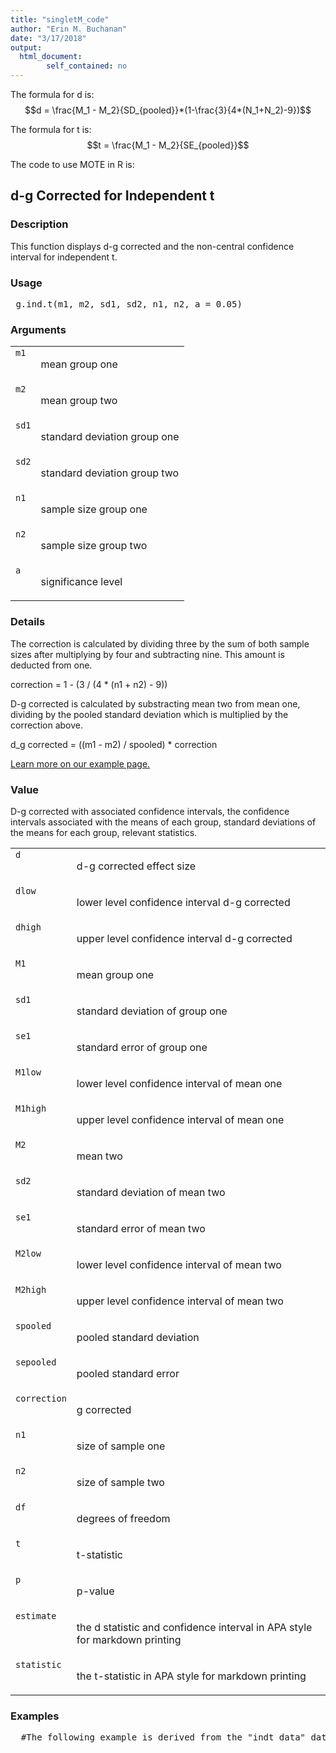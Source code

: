 ```yaml
---
title: "singletM_code"
author: "Erin M. Buchanan"
date: "3/17/2018"
output: 
  html_document:
        self_contained: no
---
```

 
The formula for d is: $$d = \frac{M_1 - M_2}{SD_{pooled}}*(1-\frac{3}{4*(N_1+N_2)-9})$$
 
The formula for t is: $$t = \frac{M_1 - M_2}{SE_{pooled}}$$
 
The code to use MOTE in R is: 
 

 
<h2>d-g Corrected for Independent t</h2>  <h3>Description</h3>  <p>This function displays d-g corrected and the non-central confidence interval for independent t. </p>   <h3>Usage</h3>  <pre> g.ind.t(m1, m2, sd1, sd2, n1, n2, a = 0.05) </pre>   <h3>Arguments</h3>  <table summary="R argblock"> <tr valign="top"><td><code>m1</code></td> <td> <p>mean group one</p> </td></tr> <tr valign="top"><td><code>m2</code></td> <td> <p>mean group two</p> </td></tr> <tr valign="top"><td><code>sd1</code></td> <td> <p>standard deviation group one</p> </td></tr> <tr valign="top"><td><code>sd2</code></td> <td> <p>standard deviation group two</p> </td></tr> <tr valign="top"><td><code>n1</code></td> <td> <p>sample size group one</p> </td></tr> <tr valign="top"><td><code>n2</code></td> <td> <p>sample size group two</p> </td></tr> <tr valign="top"><td><code>a</code></td> <td> <p>significance level</p> </td></tr> </table>   <h3>Details</h3>  <p>The correction is calculated by dividing three by the sum of both sample sizes after multiplying by four and subtracting nine. This amount is deducted from one. </p> <p>correction = 1 - (3 / (4 * (n1 + n2) - 9)) </p> <p>D-g corrected is calculated by substracting mean two from mean one, dividing by the pooled standard deviation which is multiplied by the correction above. </p> <p>d_g corrected = ((m1 - m2) / spooled) * correction </p> <p><a href="https://www.aggieerin.com/shiny-server/tests/indtg.html">Learn more on our example page.</a> </p>   <h3>Value</h3>  <p>D-g corrected with associated confidence intervals, the confidence intervals associated with the means of each group, standard deviations of the means for each group, relevant statistics. </p> <table summary="R valueblock"> <tr valign="top"><td><code>d</code></td> <td> <p>d-g corrected effect size</p> </td></tr> <tr valign="top"><td><code>dlow</code></td> <td> <p>lower level confidence interval d-g corrected</p> </td></tr> <tr valign="top"><td><code>dhigh</code></td> <td> <p>upper level confidence interval d-g corrected</p> </td></tr> <tr valign="top"><td><code>M1</code></td> <td> <p>mean group one</p> </td></tr> <tr valign="top"><td><code>sd1</code></td> <td> <p>standard deviation of group one</p> </td></tr> <tr valign="top"><td><code>se1</code></td> <td> <p>standard error of group one</p> </td></tr> <tr valign="top"><td><code>M1low</code></td> <td> <p>lower level confidence interval of mean one</p> </td></tr> <tr valign="top"><td><code>M1high</code></td> <td> <p>upper level confidence interval of mean one</p> </td></tr> <tr valign="top"><td><code>M2</code></td> <td> <p>mean two</p> </td></tr> <tr valign="top"><td><code>sd2</code></td> <td> <p>standard deviation of mean two</p> </td></tr> <tr valign="top"><td><code>se1</code></td> <td> <p>standard error of mean two</p> </td></tr> <tr valign="top"><td><code>M2low</code></td> <td> <p>lower level confidence interval of mean two</p> </td></tr> <tr valign="top"><td><code>M2high</code></td> <td> <p>upper level confidence interval of mean two</p> </td></tr> <tr valign="top"><td><code>spooled</code></td> <td> <p>pooled standard deviation</p> </td></tr> <tr valign="top"><td><code>sepooled</code></td> <td> <p>pooled standard error</p> </td></tr> <tr valign="top"><td><code>correction</code></td> <td> <p>g corrected</p> </td></tr> <tr valign="top"><td><code>n1</code></td> <td> <p>size of sample one</p> </td></tr> <tr valign="top"><td><code>n2</code></td> <td> <p>size of sample two</p> </td></tr> <tr valign="top"><td><code>df</code></td> <td> <p>degrees of freedom</p> </td></tr> <tr valign="top"><td><code>t</code></td> <td> <p>t-statistic</p> </td></tr> <tr valign="top"><td><code>p</code></td> <td> <p>p-value</p> </td></tr> <tr valign="top"><td><code>estimate</code></td> <td> <p>the d statistic and confidence interval in APA style for markdown printing</p> </td></tr> <tr valign="top"><td><code>statistic</code></td> <td> <p>the t-statistic in APA style for markdown printing</p> </td></tr> </table>   <h3>Examples</h3>  <pre>  #The following example is derived from the "indt_data" dataset, included #in the MOTE library.  #A forensic psychologist conducted a study to examine whether #being hypnotized during recall affects how well a witness #can remember facts about an event. Eight participants #watched a short film of a mock robbery, after which #each participant was questioned about what he or she had #seen. The four participants in the experimental group #were questioned while they were hypnotized. The four #participants in the control group recieved the same #questioning without hypnosis.      t.test(correctq ~ group, data = indt_data)  #You can type in the numbers directly, or refer to the dataset, #as shown below.      g.ind.t(m1 = 17.75, m2 = 23, sd1 = 3.30,            sd2 = 2.16, n1 = 4, n2 = 4, a = .05)      g.ind.t(17.75, 23, 3.30, 2.16, 4, 4, .05)      g.ind.t(mean(indt_data$correctq[indt_data$group == 1]),             mean(indt_data$correctq[indt_data$group == 2]),             sd(indt_data$correctq[indt_data$group == 1]),             sd(indt_data$correctq[indt_data$group == 2]),             length(indt_data$correctq[indt_data$group == 1]),             length(indt_data$correctq[indt_data$group == 2]),             .05)  #Contrary to the hypothesized result, the group that underwent hypnosis were #significantly less accurate while reporting facts than the control group #with a large effect size, t(6) = -2.66, p = .038, d_g = 1.64.  </pre>   </body></html> 
